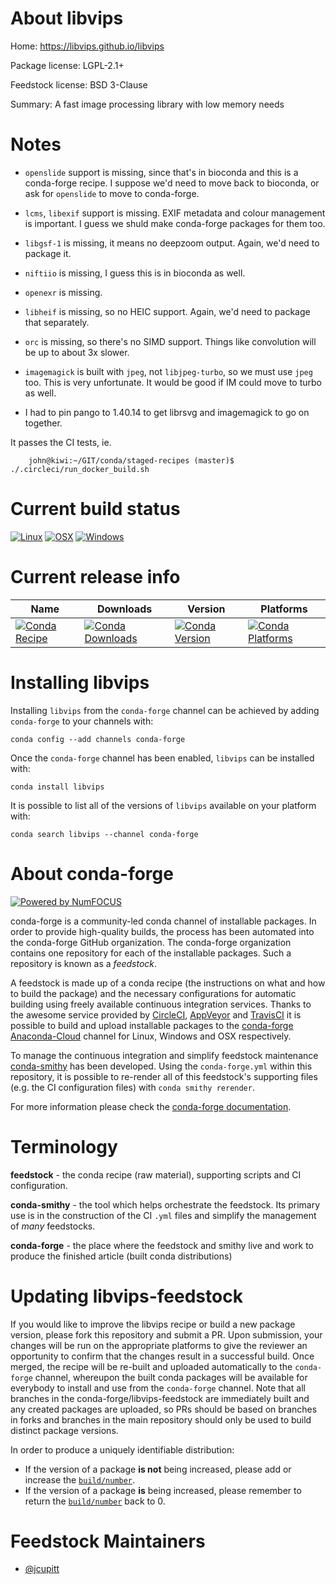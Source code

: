<!--
# -*- mode: jinja -*-
-->

About libvips
=============

Home: https://libvips.github.io/libvips

Package license: LGPL-2.1+

Feedstock license: BSD 3-Clause

Summary: A fast image processing library with low memory needs


Notes
=====

- `openslide` support is missing, since that's in bioconda and this is a
conda-forge recipe. I suppose we'd need to move back to bioconda, or ask
for `openslide` to move to conda-forge.

- `lcms`, `libexif` support is missing.  EXIF metadata and colour management
is important. I guess we shuld make conda-forge packages for them too.

- `libgsf-1` is missing, it means no deepzoom output. Again, we'd need to
package it.

- `niftiio` is missing, I guess this is in bioconda as well.

- `openexr` is missing.

- `libheif` is missing, so no HEIC support. Again, we'd need to package
that separately.

- `orc` is missing, so there's no SIMD support. Things like convolution
will be up to about 3x slower.

- `imagemagick` is built with `jpeg`, not `libjpeg-turbo`, so we must use
`jpeg` too. This is very unfortunate. It would be good if IM could move
to turbo as well.

- I had to pin pango to 1.40.14 to get librsvg and imagemagick to go on
together.

It passes the CI tests, ie.

```
    john@kiwi:~/GIT/conda/staged-recipes (master)$ ./.circleci/run_docker_build.sh
```

Current build status
====================

[![Linux](https://img.shields.io/circleci/project/github/conda-forge/libvips-feedstock/master.svg?label=Linux)](https://circleci.com/gh/conda-forge/libvips-feedstock)
[![OSX](https://img.shields.io/travis/conda-forge/libvips-feedstock/master.svg?label=macOS)](https://travis-ci.org/conda-forge/libvips-feedstock)
[![Windows](https://img.shields.io/appveyor/ci/conda-forge/libvips-feedstock/master.svg?label=Windows)](https://ci.appveyor.com/project/conda-forge/libvips-feedstock/branch/master)

Current release info
====================

| Name | Downloads | Version | Platforms |
| --- | --- | --- | --- |
| [![Conda Recipe](https://img.shields.io/badge/recipe-libvips-green.svg)](https://anaconda.org/conda-forge/libvips) | [![Conda Downloads](https://img.shields.io/conda/dn/conda-forge/libvips.svg)](https://anaconda.org/conda-forge/libvips) | [![Conda Version](https://img.shields.io/conda/vn/conda-forge/libvips.svg)](https://anaconda.org/conda-forge/libvips) | [![Conda Platforms](https://img.shields.io/conda/pn/conda-forge/libvips.svg)](https://anaconda.org/conda-forge/libvips) |

Installing libvips
==================

Installing `libvips` from the `conda-forge` channel can be achieved by adding
`conda-forge` to your channels with:

```
conda config --add channels conda-forge
```

Once the `conda-forge` channel has been enabled, `libvips` can be installed
with:

```
conda install libvips
```

It is possible to list all of the versions of `libvips` available on your
platform with:

```
conda search libvips --channel conda-forge
```


About conda-forge
=================

[![Powered by NumFOCUS](https://img.shields.io/badge/powered%20by-NumFOCUS-orange.svg?style=flat&colorA=E1523D&colorB=007D8A)](http://numfocus.org)

conda-forge is a community-led conda channel of installable packages.
In order to provide high-quality builds, the process has been automated into the
conda-forge GitHub organization. The conda-forge organization contains one repository
for each of the installable packages. Such a repository is known as a *feedstock*.

A feedstock is made up of a conda recipe (the instructions on what and how to build
the package) and the necessary configurations for automatic building using freely
available continuous integration services. Thanks to the awesome service provided by
[CircleCI](https://circleci.com/), [AppVeyor](https://www.appveyor.com/)
and [TravisCI](https://travis-ci.org/) it is possible to build and upload installable
packages to the [conda-forge](https://anaconda.org/conda-forge)
[Anaconda-Cloud](https://anaconda.org/) channel for Linux, Windows and OSX respectively.

To manage the continuous integration and simplify feedstock maintenance
[conda-smithy](https://github.com/conda-forge/conda-smithy) has been developed.
Using the ``conda-forge.yml`` within this repository, it is possible to re-render all of
this feedstock's supporting files (e.g. the CI configuration files) with ``conda smithy rerender``.

For more information please check the [conda-forge documentation](https://conda-forge.org/docs/).

Terminology
===========

**feedstock** - the conda recipe (raw material), supporting scripts and CI configuration.

**conda-smithy** - the tool which helps orchestrate the feedstock.
                   Its primary use is in the construction of the CI ``.yml`` files
                   and simplify the management of *many* feedstocks.

**conda-forge** - the place where the feedstock and smithy live and work to
                  produce the finished article (built conda distributions)


Updating libvips-feedstock
==========================

If you would like to improve the libvips recipe or build a new
package version, please fork this repository and submit a PR. Upon submission,
your changes will be run on the appropriate platforms to give the reviewer an
opportunity to confirm that the changes result in a successful build. Once
merged, the recipe will be re-built and uploaded automatically to the
`conda-forge` channel, whereupon the built conda packages will be available for
everybody to install and use from the `conda-forge` channel.
Note that all branches in the conda-forge/libvips-feedstock are
immediately built and any created packages are uploaded, so PRs should be based
on branches in forks and branches in the main repository should only be used to
build distinct package versions.

In order to produce a uniquely identifiable distribution:
 * If the version of a package **is not** being increased, please add or increase
   the [``build/number``](https://conda.io/docs/user-guide/tasks/build-packages/define-metadata.html#build-number-and-string).
 * If the version of a package **is** being increased, please remember to return
   the [``build/number``](https://conda.io/docs/user-guide/tasks/build-packages/define-metadata.html#build-number-and-string)
   back to 0.

Feedstock Maintainers
=====================

* [@jcupitt](https://github.com/jcupitt/)


